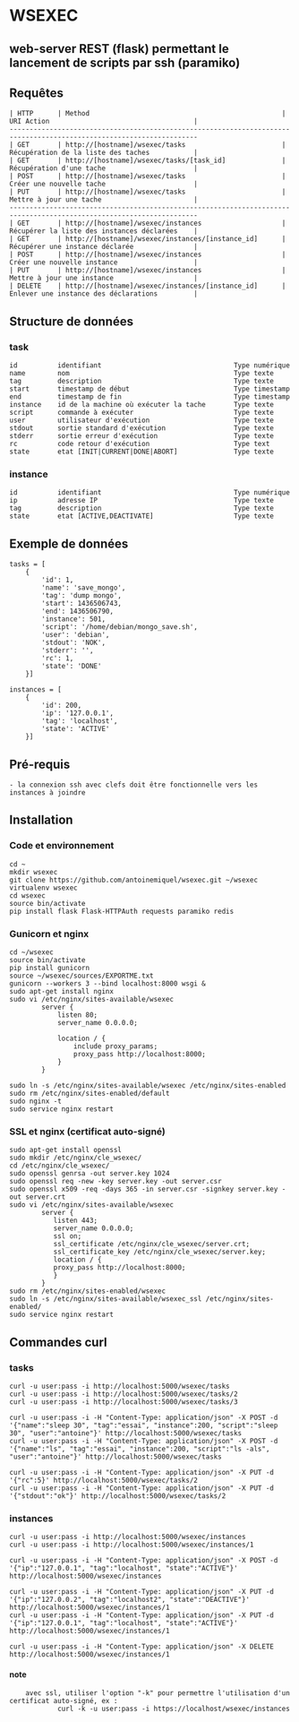 
# WSEXEC
## web-server REST (flask) permettant le lancement de scripts par ssh (paramiko)

## Requêtes

    | HTTP      | Method                                                | URI Action                                    |
    ---------------------------------------------------------------------------------------------------------------------
    | GET       | http://[hostname]/wsexec/tasks                        | Récupération de la liste des taches           |
    | GET       | http://[hostname]/wsexec/tasks/[task_id]              | Récupération d'une tache                      |
    | POST      | http://[hostname]/wsexec/tasks                        | Créer une nouvelle tache                      |
    | PUT       | http://[hostname]/wsexec/tasks                        | Mettre à jour une tache                       |
    ---------------------------------------------------------------------------------------------------------------------
    | GET       | http://[hostname]/wsexec/instances                    | Récupérer la liste des instances déclarées    |
    | GET       | http://[hostname]/wsexec/instances/[instance_id]      | Récupérer une instance déclarée               |
    | POST      | http://[hostname]/wsexec/instances                    | Créer une nouvelle instance                   |
    | PUT       | http://[hostname]/wsexec/instances                    | Mettre à jour une instance                    |
    | DELETE    | http://[hostname]/wsexec/instances/[instance_id]      | Enlever une instance des déclarations         |

## Structure de données

### task
	id          identifiant                                 Type numérique
	name        nom                                         Type texte
	tag         description                                 Type texte
	start       timestamp de début                          Type timestamp
	end         timestamp de fin                            Type timestamp
	instance    id de la machine où exécuter la tache       Type texte
	script      commande à exécuter                         Type texte
	user        utilisateur d'exécution                     Type texte
	stdout      sortie standard d'exécution                 Type texte
	stderr      sortie erreur d'exécution                   Type texte
	rc          code retour d'exécution                     Type text
	state       etat [INIT|CURRENT|DONE|ABORT]              Type texte

### instance
	id          identifiant                                 Type numérique
	ip          adresse IP                                  Type texte
	tag         description                                 Type texte
	state       etat [ACTIVE,DEACTIVATE]                    Type texte 

## Exemple de données

    tasks = [
        {
            'id': 1,
            'name': 'save_mongo',
            'tag': 'dump mongo',
            'start': 1436506743,
            'end': 1436506790,
            'instance': 501,
            'script': '/home/debian/mongo_save.sh',
            'user': 'debian',
            'stdout': 'NOK',
            'stderr': '',
            'rc': 1,
            'state': 'DONE'
        }]

    instances = [
        {
            'id': 200,
            'ip': '127.0.0.1',
            'tag': 'localhost',
            'state': 'ACTIVE'
        }]

## Pré-requis

	- la connexion ssh avec clefs doit être fonctionnelle vers les instances à joindre

## Installation
### Code et environnement
    cd ~
    mkdir wsexec
    git clone https://github.com/antoinemiquel/wsexec.git ~/wsexec
    virtualenv wsexec
    cd wsexec
    source bin/activate
    pip install flask Flask-HTTPAuth requests paramiko redis
    
### Gunicorn et nginx
    cd ~/wsexec
    source bin/activate
    pip install gunicorn
    source ~/wsexec/sources/EXPORTME.txt
    gunicorn --workers 3 --bind localhost:8000 wsgi &
    sudo apt-get install nginx
    sudo vi /etc/nginx/sites-available/wsexec    
            server {
                listen 80;
                server_name 0.0.0.0;
            
                location / {
                    include proxy_params;
                    proxy_pass http://localhost:8000;
                }
            }
    
    sudo ln -s /etc/nginx/sites-available/wsexec /etc/nginx/sites-enabled
    sudo rm /etc/nginx/sites-enabled/default
    sudo nginx -t
    sudo service nginx restart

### SSL et nginx (certificat auto-signé)
    sudo apt-get install openssl
    sudo mkdir /etc/nginx/cle_wsexec/
    cd /etc/nginx/cle_wsexec/
    sudo openssl genrsa -out server.key 1024
    sudo openssl req -new -key server.key -out server.csr
    sudo openssl x509 -req -days 365 -in server.csr -signkey server.key -out server.crt
    sudo vi /etc/nginx/sites-available/wsexec
            server {
               listen 443;
               server_name 0.0.0.0;
               ssl on;
               ssl_certificate /etc/nginx/cle_wsexec/server.crt;
               ssl_certificate_key /etc/nginx/cle_wsexec/server.key;
               location / {
               proxy_pass http://localhost:8000;
               }
            }
    sudo rm /etc/nginx/sites-enabled/wsexec
    sudo ln -s /etc/nginx/sites-available/wsexec_ssl /etc/nginx/sites-enabled/
    sudo service nginx restart

## Commandes curl

### tasks
    curl -u user:pass -i http://localhost:5000/wsexec/tasks
    curl -u user:pass -i http://localhost:5000/wsexec/tasks/2
    curl -u user:pass -i http://localhost:5000/wsexec/tasks/3
    
    curl -u user:pass -i -H "Content-Type: application/json" -X POST -d '{"name":"sleep 30", "tag":"essai", "instance":200, "script":"sleep 30", "user":"antoine"}' http://localhost:5000/wsexec/tasks
    curl -u user:pass -i -H "Content-Type: application/json" -X POST -d '{"name":"ls", "tag":"essai", "instance":200, "script":"ls -als", "user":"antoine"}' http://localhost:5000/wsexec/tasks
    
    curl -u user:pass -i -H "Content-Type: application/json" -X PUT -d '{"rc":5}' http://localhost:5000/wsexec/tasks/2
    curl -u user:pass -i -H "Content-Type: application/json" -X PUT -d '{"stdout":"ok"}' http://localhost:5000/wsexec/tasks/2

### instances
    curl -u user:pass -i http://localhost:5000/wsexec/instances
    curl -u user:pass -i http://localhost:5000/wsexec/instances/1
    
    curl -u user:pass -i -H "Content-Type: application/json" -X POST -d '{"ip":"127.0.0.1", "tag":"localhost", "state":"ACTIVE"}' http://localhost:5000/wsexec/instances
    
    curl -u user:pass -i -H "Content-Type: application/json" -X PUT -d '{"ip":"127.0.0.2", "tag":"localhost2", "state":"DEACTIVE"}' http://localhost:5000/wsexec/instances/1
    curl -u user:pass -i -H "Content-Type: application/json" -X PUT -d '{"ip":"127.0.0.1", "tag":"localhost", "state":"ACTIVE"}' http://localhost:5000/wsexec/instances/1
    
    curl -u user:pass -i -H "Content-Type: application/json" -X DELETE http://localhost:5000/wsexec/instances/1

#### note
        avec ssl, utiliser l'option "-k" pour permettre l'utilisation d'un certificat auto-signé, ex :
                curl -k -u user:pass -i https://localhost/wsexec/instances
